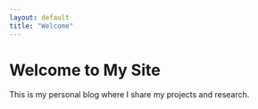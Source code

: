 ```yaml
---
layout: default
title: "Welcome"
---
```


# Welcome to My Site

This is my personal blog where I share my projects and research.
